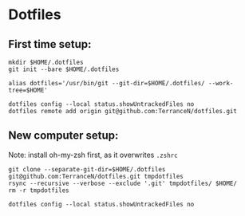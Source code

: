 Dotfiles
========

First time setup:
-----------------

```
mkdir $HOME/.dotfiles
git init --bare $HOME/.dotfiles
```

```
alias dotfiles='/usr/bin/git --git-dir=$HOME/.dotfiles/ --work-tree=$HOME'
```

```
dotfiles config --local status.showUntrackedFiles no
dotfiles remote add origin git@github.com:TerranceN/dotfiles.git
```

New computer setup:
-------------------

Note: install oh-my-zsh first, as it overwrites `.zshrc`

```
git clone --separate-git-dir=$HOME/.dotfiles git@github.com:TerranceN/dotfiles.git tmpdotfiles
rsync --recursive --verbose --exclude '.git' tmpdotfiles/ $HOME/
rm -r tmpdotfiles

dotfiles config --local status.showUntrackedFiles no
```

